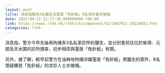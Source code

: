 ```yaml
---
layout: post
title: 消息指警拘3名醫生涉濫發「免針紙」8名求診者亦被捕
date: 2022-09-22 11:17:18.000000000 +08:00
link: https://news.rthk.hk/rthk/ch/component/k2/1667911-20220922.htm
categories: rthk
---
```


消息指，警方今早先後再拘捕多3名私家診所的醫生，並分別會前往位於柴灣、元朗及天水圍的診所搜查，初步相信與濫發「免針紙」有關。

另外，據了解，較早前警方在油麻地拘捕涉嫌濫發「免針紙」男醫生的案件，8名懷疑購買「免針紙」的求診人士亦被捕。
